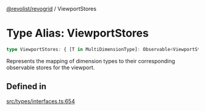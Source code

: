 [@revolist/revogrid](README.md) / ViewportStores

# Type Alias: ViewportStores

```ts
type ViewportStores: { [T in MultiDimensionType]: Observable<ViewportState> };
```

Represents the mapping of dimension types to their corresponding observable stores for the viewport.

## Defined in

[src/types/interfaces.ts:654](https://github.com/revolist/revogrid/blob/684eab34b16e993178d736466d35507eda9850cd/src/types/interfaces.ts#L654)
